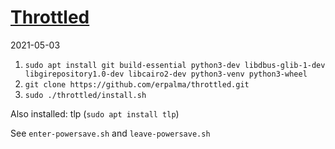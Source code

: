 # [Throttled](https://github.com/erpalma/throttled)

2021-05-03

1. `sudo apt install git build-essential python3-dev libdbus-glib-1-dev libgirepository1.0-dev libcairo2-dev python3-venv python3-wheel`
2. `git clone https://github.com/erpalma/throttled.git`
4. `sudo ./throttled/install.sh`

Also installed: tlp (`sudo apt install tlp`)

See `enter-powersave.sh` and `leave-powersave.sh`
